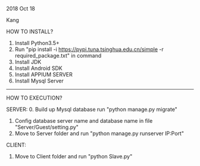 2018 Oct 18

Kang

HOW TO INSTALL?

1.  Install Python3.5+
2.  Run "pip install -i https://pypi.tuna.tsinghua.edu.cn/simple -r required_package.txt" in command
3.  Install JDK
4.  Install Android SDK
5.  Install APPIUM SERVER
6.  Install Mysql Server

-------------------------------------------------------------------------
HOW TO EXECUTION?

SERVER:
0.  Build up Mysql database run "python manage.py migrate"
1.  Config database server name and database name in file "Server/Guest/setting.py"
2.  Move to Server folder and run "python manage.py runserver IP:Port"


CLIENT:

1.  Move to Client folder and run "python Slave.py"
